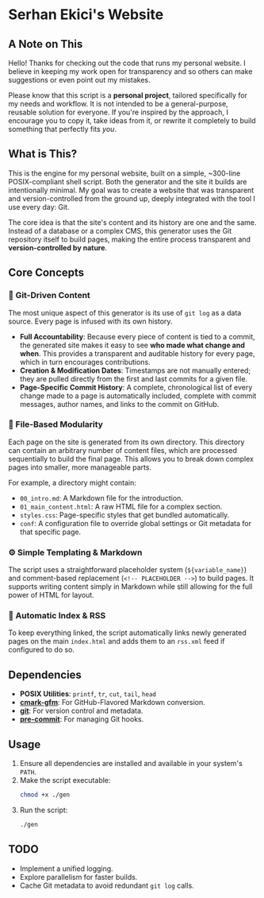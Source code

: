 # Serhan Ekici's Website

## A Note on This

Hello! Thanks for checking out the code that runs my personal website. I believe in keeping my work open for transparency and so others can make suggestions or even point out my mistakes.

Please know that this script is a **personal project**, tailored specifically for my needs and workflow. It is not intended to be a general-purpose, reusable solution for everyone. If you're inspired by the approach, I encourage you to copy it, take ideas from it, or rewrite it completely to build something that perfectly fits _you_.

## What is This?

This is the engine for my personal website, built on a simple, ~300-line POSIX-compliant shell script. Both the generator and the site it builds are intentionally minimal. My goal was to create a website that was transparent and version-controlled from the ground up, deeply integrated with the tool I use every day: Git.

The core idea is that the site's content and its history are one and the same. Instead of a database or a complex CMS, this generator uses the Git repository itself to build pages, making the entire process transparent and **version-controlled by nature**.

## Core Concepts

### 📜 Git-Driven Content

The most unique aspect of this generator is its use of `git log` as a data source. Every page is infused with its own history.

- **Full Accountability**: Because every piece of content is tied to a commit, the generated site makes it easy to see **who made what change and when**. This provides a transparent and auditable history for every page, which in turn encourages contributions.
- **Creation & Modification Dates**: Timestamps are not manually entered; they are pulled directly from the first and last commits for a given file.
- **Page-Specific Commit History**: A complete, chronological list of every change made to a page is automatically included, complete with commit messages, author names, and links to the commit on GitHub.

### 🧩 File-Based Modularity

Each page on the site is generated from its own directory. This directory can contain an arbitrary number of content files, which are processed sequentially to build the final page. This allows you to break down complex pages into smaller, more manageable parts.

For example, a directory might contain:

- `00_intro.md`: A Markdown file for the introduction.
- `01_main_content.html`: A raw HTML file for a complex section.
- `styles.css`: Page-specific styles that get bundled automatically.
- `conf`: A configuration file to override global settings or Git metadata for that specific page.

### ⚙️ Simple Templating & Markdown

The script uses a straightforward placeholder system (`${variable_name}`) and comment-based replacement (`<!-- PLACEHOLDER -->`) to build pages. It supports writing content simply in Markdown while still allowing for the full power of HTML for layout.

### 🔗 Automatic Index & RSS

To keep everything linked, the script automatically links newly generated pages on the main `index.html` and adds them to an `rss.xml` feed if configured to do so.

## Dependencies

- **POSIX Utilities**: `printf`, `tr`, `cut`, `tail`, `head`
- **[cmark-gfm](https://github.com/github/cmark-gfm)**: For GitHub-Flavored Markdown conversion.
- **[git](https://git-scm.com/)**: For version control and metadata.
- **[pre-commit](https://pre-commit.com/)**: For managing Git hooks.

## Usage

1.  Ensure all dependencies are installed and available in your system's `PATH`.
2.  Make the script executable:
    ```bash
    chmod +x ./gen
    ```
3.  Run the script:
    ```bash
    ./gen
    ```

## TODO

- Implement a unified logging.
- Explore parallelism for faster builds.
- Cache Git metadata to avoid redundant `git log` calls.
